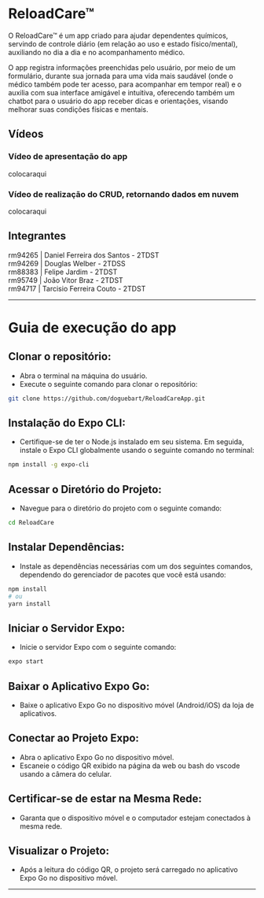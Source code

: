 # ReloadCare™
O ReloadCare™ é um app criado para ajudar dependentes químicos, servindo de controle diário (em relação ao uso e estado físico/mental), auxiliando no dia a dia e no acompanhamento médico. 

O app registra informações preenchidas pelo usuário, por meio de um formulário, durante sua jornada para uma vida mais saudável (onde o médico também pode ter acesso, para acompanhar em tempor real) e o auxilia com sua interface amigável e intuitiva, oferecendo também um chatbot para o usuário do app receber dicas e orientações, visando melhorar suas condições físicas e mentais.

## Vídeos
### Vídeo de apresentação do app
colocaraqui
### Vídeo de realização do CRUD, retornando dados em nuvem
colocaraqui

## Integrantes
rm94265 | Daniel Ferreira dos Santos - 2TDST <br/>
rm94269 | Douglas Welber - 2TDSS <br/>
rm88383 | Felipe Jardim - 2TDST<br/>
rm95749 | João Vitor Braz - 2TDST<br/>
rm94717 | Tarcisio Ferreira Couto - 2TDST<br/>

---

# Guia de execução do app

## Clonar o repositório:
<ul>
  <li>Abra o terminal na máquina do usuário.</li>
  <li>Execute o seguinte comando para clonar o repositório:</li>
</ul>

```bash
git clone https://github.com/doguebart/ReloadCareApp.git
```
## Instalação do Expo CLI:
<ul>
  <li>Certifique-se de ter o Node.js instalado em seu sistema. Em seguida, instale o Expo CLI globalmente usando o seguinte comando no terminal:</li>
</ul>

```bash
npm install -g expo-cli
```

## Acessar o Diretório do Projeto:
<ul>
  <li>Navegue para o diretório do projeto com o seguinte comando:</li>
</ul>

```bash
cd ReloadCare
```

## Instalar Dependências:
<ul>
  <li>Instale as dependências necessárias com um dos seguintes comandos, dependendo do gerenciador de pacotes que você está usando:</li>
</ul>

```bash
npm install
# ou
yarn install
```

## Iniciar o Servidor Expo:
<ul>
  <li>Inicie o servidor Expo com o seguinte comando:</li>
</ul>

```bash
expo start
```

## Baixar o Aplicativo Expo Go:
<ul>
  <li>Baixe o aplicativo Expo Go no dispositivo móvel (Android/iOS) da loja de aplicativos.</li>
</ul>

## Conectar ao Projeto Expo:
<ul>
  <li>Abra o aplicativo Expo Go no dispositivo móvel.</li>
  <li>Escaneie o código QR exibido na página da web ou bash do vscode usando a câmera do celular.</li>
</ul>

## Certificar-se de estar na Mesma Rede:
<ul>
  <li>Garanta que o dispositivo móvel e o computador estejam conectados à mesma rede.</li>
</ul>

## Visualizar o Projeto:
<ul>
  <li>Após a leitura do código QR, o projeto será carregado no aplicativo Expo Go no dispositivo móvel.</li>
</ul>

---
